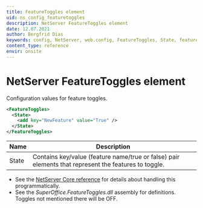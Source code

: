```yaml
---
title: FeatureToggles element
uid: ns_config_featuretoggles
description: NetServer FeatureToggles element
date: 12.07.2021
author: Bergfrid Dias
keywords: config, NetServer, web.config, FeatureToggles, State, feature toggles
content_type: reference
envir: onsite
---
```


# NetServer FeatureToggles element

Configuration values for feature toggles.

```XML
<FeatureToggles>
  <State>
    <add key="NewFeature" value="True" />
  </State>
</FeatureToggles>
```

| Name | Description |
|---|---|
| State | Contains key/value (feature name/true or false) pair elements that represent the features to toggle. |

* See the [NetServer Core reference][1] for details about handling this programmatically.
* See the *SuperOffice.FeatureToggles.dll* assembly for definitions. Toggles not mentioned there will be OFF.

<!-- Referenced links -->
[1]: <xref:SuperOffice.Configuration.ConfigFile.FeatureToggles>
